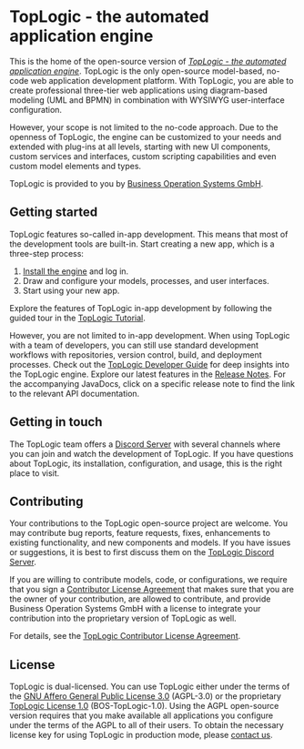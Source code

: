 # TopLogic - the automated application engine

This is the home of the open-source version of [_TopLogic - the automated application engine_](https://github.com/top-logic/tl-engine).
TopLogic is the only open-source model-based, no-code web application development platform. With TopLogic, you are able to create professional
three-tier web applications using diagram-based modeling (UML and BPMN) in combination with WYSIWYG user-interface 
configuration. 

However, your scope is not limited to the no-code approach. Due to the openness of TopLogic, the engine can be 
customized to your needs and extended with plug-ins at all levels, starting with new UI components, custom services and 
interfaces, custom scripting capabilities and even custom model elements and types.  

TopLogic is provided to you by [Business Operation Systems GmbH](https://top-logic.com/ueber-uns/).

## Getting started

TopLogic features so-called in-app development. This means that most of the development tools are built-in. 
Start creating a new app, which is a three-step process:

1. [Install the engine](https://dev.top-logic.com/tl/content/docs/GetStarted/) and log in.
2. Draw and configure your models, processes, and user interfaces.
3. Start using your new app.

Explore the features of TopLogic in-app development by following the guided tour in the [TopLogic Tutorial](https://dev.top-logic.com/tl/content/docs/Tutorial/).

However, you are not limited to in-app development. When using TopLogic with a team of developers, you can still use 
standard development workflows with repositories, version control, build, and deployment processes. Check out the 
[TopLogic Developer Guide](https://dev.top-logic.com/tl/content/docs/DeveloperGuide/) for deep insights into the TopLogic engine. 
Explore our latest features in the [Release Notes](https://dev.top-logic.com/tl/content/releases/). For the accompanying JavaDocs, click on a specific release note to find the link to the relevant API documentation.

## Getting in touch

The TopLogic team offers a [Discord Server](https://discord.gg/XsNq9JXTe9) with several channels where you can 
join and watch the development of TopLogic. If you have questions about TopLogic, its installation, configuration, and usage, 
this is the right place to visit. 

## Contributing

Your contributions to the TopLogic open-source project are welcome. You may contribute bug reports, feature requests, 
fixes, enhancements to existing functionality, and new components and models. If you have issues or suggestions, it is best to 
first discuss them on the [TopLogic Discord Server](https://discord.gg/XsNq9JXTe9). 

If you are willing to contribute models, code, or configurations, we require that you sign a 
[Contributor License Agreement](https://github.com/top-logic/.github/blob/main/CLA.md) that makes sure that you are the 
owner of your contribution, are allowed to contribute, and provide Business Operation Systems GmbH with a license to 
integrate your contribution into the proprietary version of TopLogic as well.

For details, see the [TopLogic Contributor License Agreement](https://github.com/top-logic/.github/blob/main/CLA.md).

## License

TopLogic is dual-licensed. You can use TopLogic either under the terms of the 
[GNU Affero General Public License 3.0](LICENSES/AGPL-3.0-only.txt) (AGPL-3.0) or the proprietary 
[TopLogic License 1.0](LICENSES/LicenseRef-BOS-TopLogic-1.0.md) (BOS-TopLogic-1.0). Using the AGPL open-source version 
requires that you make available all applications you configure under the terms of the AGPL to all of their users. 
To obtain the necessary license key for using TopLogic in production mode, please [contact us](https://opensource.top-logic.com/#kontakt).